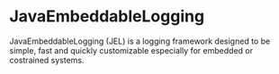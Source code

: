 # JavaEmbeddableLogging

JavaEmbeddableLogging (JEL) is a logging framework designed to be simple, fast and quickly customizable especially for embedded or costrained systems.
